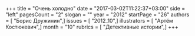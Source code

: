 +++
title = "Очень холодно"
date = "2017-03-02T11:22:37+03:00"
side = "left"
pagesCount = "2"
slogan = ""
year = "2012"
startPage = "26"
authors = [ "Борис Дружинин",]
issues = [ "2012_10",]
illustrators = [ "Артём Костюкевич",]
month = "10"
rubrics = [ "Детективные истории",]
+++
